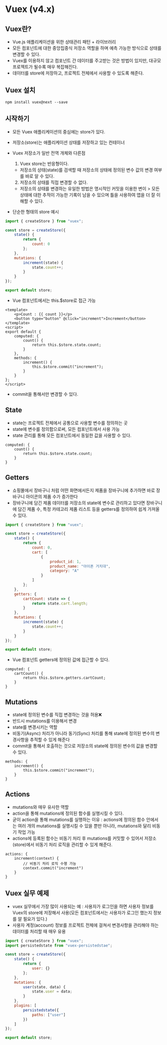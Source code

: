 # Vuex (v4.x)

## Vuex란?

-   Vue.js 애플리케이션을 위한 상태관리 패턴 + 라이브러리
-   모든 컴포넌트에 대한 중앙집중식 저장소 역할을 하며 예측 가능한 방식으로 상태를 변경할 수 있다.
-   Vuex를 이용하지 않고 컴포넌트 간 데이터를 주고받는 것은 방법이 있지만, 대규모 프로젝트가 될수록 매우 복잡해진다.
-   데이터를 store에 저장하고, 프로젝트 전체에서 사용할 수 있도록 해준다.

## Vuex 설치

```
npm install vuex@next --save
```

## 시작하기

-   모든 Vuex 애플리케이션의 중심에는 store가 있다.
-   저장소(store)는 애플리케이션 상태를 저장하고 있는 컨테이너
-   Vuex 저장소가 일반 전역 개체와 다른점

    1. Vuex store는 반응형이다.

    -   저장소의 상태(state)를 검색할 때 저장소의 상태에 정의된 변수 값의 변경 여부를 바로 알 수 있다.

    2.  저장소의 상태를 직접 변경할 수 없다.

    -   저장소의 상태를 변경하는 유일한 방법은 명시적인 커밋을 이용한 변이 > 모든 상태에 대한 추적이 가능한 기록이 남을 수 있으며 틀을 사용하여 앱을 더 잘 이해할 수 있다.

-   단순한 형태의 store 예시

```js
import { createStore } from "vuex";

const store = createStore({
    state() {
        return {
            count: 0
        };
    },
    mutations: {
        increment(state) {
            state.count++;
        }
    }
});

export default store;
```

-   Vue 컴포넌트에서는 this.$store로 접근 가능

```vue
<template>
    <p>Count : {{ count }}</p>
    <button type="button" @click="increment">Increment</button>
</template>
<script>
export default {
    computed: {
        count() {
            return this.$store.state.count;
        }
    },
    methods: {
        increment() {
            this.$store.commit("increment");
        }
    }
};
</script>
```

-   commit을 통해서만 변경할 수 있다.

## State

-   state는 프로젝트 전체에서 공통으로 사용할 변수를 정의하는 곳
-   state에 변수를 정의함으로써, 모든 컴포넌트에서 사용 가능
-   state 관리를 통해 모든 컴포넌트에서 동일한 값을 사용할 수 있다.

```
computed: {
    count() {
        return this.$store.state.count;
    }
}
```

## Getters

-   쇼핑몰에서 장바구니 처럼 어떤 화면에서든지 제품을 장바구니에 추가하면 바로 장바구니 아이콘의 제품 수가 증가한다
-   장바구니에 담긴 제품 데이터를 저장소의 state에 변수로 관리하고 있다면 장바구니에 담긴 제품 수, 특정 카테고리 제품 리스트 등을 getters를 정의하여 쉽게 가져올 수 있다.

```js
import { createStore } from "vuex";

const store = createStore({
    state() {
        return {
            count: 0,
            cart: [
                {
                    product_id: 1,
                    product_name: "아이폰 거치대",
                    category: "A"
                }
            ]
        };
    },
    getters: {
        cartCount: state => {
            return state.cart.length;
        }
    },
    mutations: {
        increment(state) {
            state.count++;
        }
    }
});

export default store;
```

-   Vue 컴포넌트 getters에 정의된 값에 접근할 수 있다.

```
computed: {
    cartCount() {
        return this.$store.getters.cartCount;
    }
}
```

## Mutations

-   state에 정의된 변수를 직접 변경하는 것을 허용❌
-   반드시 mutations를 이용해서 변경
-   state를 변경시키는 역할
-   비동기(Async) 처리가 아니라 동기(Sync) 처리를 통해 state에 정의된 변수의 변경사항을 추적할 수 있게 해준다
-   commit을 통해서 호출하는 것으로 저장소의 state에 정의된 변수의 값을 변경할 수 있다.

```
methods: {
    increment() {
        this.$store.commit("increment");
    }
}
```

## Actions

-   mutations와 매우 유사한 역할
-   action을 통해 mutations에 정의된 함수를 실행시킬 수 있다.
-   굳이 action을 통해 mutations를 실행하는 이유 : actions에 정의된 함수 안에서는 여러 개의 mutations를 실행시킬 수 있을 뿐만 아니라, mutations와 달리 비동기 작업 가능
-   actions에 등록된 함수는 비동기 처리 후 mutations를 커밋할 수 있어서 저장소(store)에서 비동기 처리 로직을 관리할 수 있게 해준다.

```
actions: {
    increment(context) {
        // 비동기 처리 로직 수행 가능
        context.commit("increment")
    }
}
```

## Vuex 실무 예제

-   vuex 실무에서 가장 많이 사용되는 예 : 사용자가 로그인을 하면 사용자 정보를 Vuex의 store에 저장해서 사용(모든 컴포넌트에서는 사용자가 로그인 했는지 정보를 알 필요가 있다.)
-   사용자 계정(account) 정보를 프로젝트 전체에 걸쳐서 변경사항을 관리해야 하는 데이터를 처리할 때 매우 유용

```js
import { createStore } from "vuex";
import persistedstate from "vuex-persistedstae";

const store = createStore({
    state() {
        return {
            user: {}
        };
    },
    mutations: {
        user(state, data) {
            state.user = data;
        }
    },
    plugins: [
        persistedstate({
            paths: ["user"]
        })
    ]
});

export default store;
```
